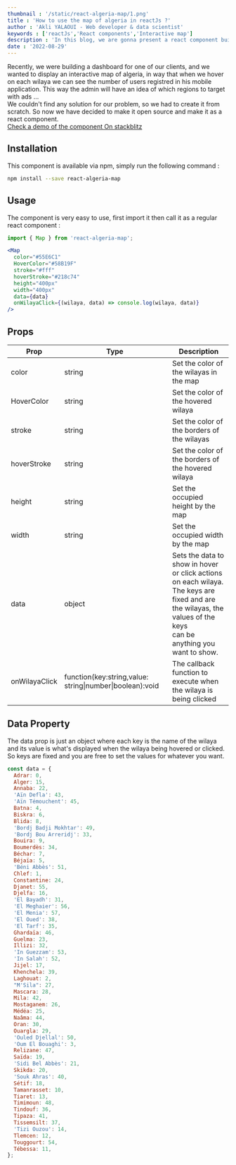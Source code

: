 ```yaml
---
thumbnail : '/static/react-algeria-map/1.png'
title : 'How to use the map of algeria in reactJs ?'
author : 'Akli YALAOUI - Web developer & data scientist'
keywords : ['reactJs','React components','Interactive map']
description : 'In this blog, we are gonna present a react component built in our labs. This component displays an interactive map of Algeria including all 58 wilayas.'
date : '2022-08-29'
---
```

Recently, we were building a dashboard for one of our clients, and we wanted to display an interactive map of algeria, in way that when we hover on each wilaya we can see the number of users registred in his mobile application. This way the admin will have an idea of which regions to target with ads ...\
We couldn't find any solution for our problem, so we had to create it from scratch. So now we have decided to make it open source and make it as a react component.\
[Check a demo of the component On stackblitz](https://stackblitz.com/edit/react-ts-8vv5gq?file=App.tsx)
## Installation

This component is available via npm, simply run the following command : 

```bash
npm install --save react-algeria-map
```
## Usage

The component is very easy to use, first import it then call it as a regular react component : 

```jsx
import { Map } from 'react-algeria-map';

<Map
  color="#55E6C1"
  HoverColor="#58B19F"
  stroke="#fff"
  hoverStroke="#218c74"
  height="400px"
  width="400px"
  data={data}
  onWilayaClick={(wilaya, data) => console.log(wilaya, data)}
/>
```

## Props
| Prop          | Type                                                     | Description                                                                                                                                                              |
|---------------|----------------------------------------------------------|--------------------------------------------------------------------------------------------------------------------------------------------------------------------------|
| color         | string                                                   | Set the color of the wilayas in the map                                                                                                                                  |
| HoverColor    | string                                                   | Set the color of the hovered wilaya                                                                                                                                      |
| stroke        | string                                                   | Set the color of the borders of the wilayas                                                                                                                              |
| hoverStroke   | string                                                   | Set the color of the borders of the hovered wilaya                                                                                                                       |
| height        | string                                                   | Set the occupied height by the map                                                                                                                                       |
| width         | string                                                   | Set the occupied width by the map                                                                                                                                        |
| data          | object                                                   | Sets the data to show in hover or click actions on each wilaya. <br>The keys are fixed and are the wilayas, the values of the keys <br>can be anything you want to show. |
| onWilayaClick | function(key:string,value: string\|number\|boolean):void | The callback function to execute when the wilaya is being clicked

## Data Property
The data prop is just an object where each key is the name of the wilaya and its value is what's displayed when the wilaya being hovered or clicked. So keys are fixed and you are free to set the values for whatever you want.

```jsx
const data = {
  Adrar: 0,
  Alger: 15,
  Annaba: 22,
  'Aïn Defla': 43,
  'Aïn Témouchent': 45,
  Batna: 4,
  Biskra: 6,
  Blida: 8,
  'Bordj Badji Mokhtar': 49,
  'Bordj Bou Arreridj': 33,
  Bouira: 9,
  Boumerdès: 34,
  Béchar: 7,
  Béjaïa: 5,
  'Béni Abbès': 51,
  Chlef: 1,
  Constantine: 24,
  Djanet: 55,
  Djelfa: 16,
  'El Bayadh': 31,
  'El Meghaier': 56,
  'El Menia': 57,
  'El Oued': 38,
  'El Tarf': 35,
  Ghardaïa: 46,
  Guelma: 23,
  Illizi: 32,
  'In Guezzam': 53,
  'In Salah': 52,
  Jijel: 17,
  Khenchela: 39,
  Laghouat: 2,
  "M'Sila": 27,
  Mascara: 28,
  Mila: 42,
  Mostaganem: 26,
  Médéa: 25,
  Naâma: 44,
  Oran: 30,
  Ouargla: 29,
  'Ouled Djellal': 50,
  'Oum El Bouaghi': 3,
  Relizane: 47,
  Saïda: 19,
  'Sidi Bel Abbès': 21,
  Skikda: 20,
  'Souk Ahras': 40,
  Sétif: 18,
  Tamanrasset: 10,
  Tiaret: 13,
  Timimoun: 48,
  Tindouf: 36,
  Tipaza: 41,
  Tissemsilt: 37,
  'Tizi Ouzou': 14,
  Tlemcen: 12,
  Touggourt: 54,
  Tébessa: 11,
};

```